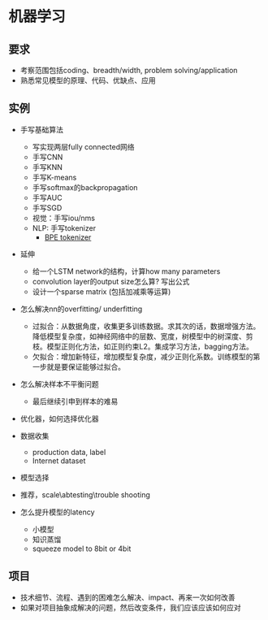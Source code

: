 # 机器学习

## 要求
- 考察范围包括coding、breadth/width, problem solving/application
- 熟悉常见模型的原理、代码、优缺点、应用

## 实例
- 手写基础算法
  - 写实现两层fully connected网络
  - 手写CNN
  - 手写KNN
  - 手写K-means
  - 手写softmax的backpropagation
  - 手写AUC
  - 手写SGD
  - 视觉：手写iou/nms
  - NLP: 手写tokenizer
    - [BPE tokenizer](https://huggingface.co/learn/nlp-course/chapter6/5?fw=pt)


- 延伸
  - 给一个LSTM network的结构，计算how many parameters
  - convolution layer的output size怎么算? 写出公式
  - 设计一个sparse matrix (包括加减乘等运算)


- 怎么解决nn的overfitting/ underfitting
  - 过拟合：从数据角度，收集更多训练数据。求其次的话，数据增强方法。降低模型复杂度，如神经网络中的层数、宽度，树模型中的树深度、剪枝。模型正则化方法，如正则约束L2。集成学习方法，bagging方法。
  - 欠拟合：增加新特征，增加模型复杂度，减少正则化系数。训练模型的第一步就是要保证能够过拟合。

- 怎么解决样本不平衡问题
  - 最后继续引申到样本的难易

- 优化器，如何选择优化器


- 数据收集
  - production data, label
  - Internet dataset


- 模型选择


- 推荐，scale\abtesting\trouble shooting

- 怎么提升模型的latency
  - 小模型
  - 知识蒸馏
  - squeeze model to 8bit or 4bit


## 项目
- 技术细节、流程、遇到的困难怎么解决、impact、再来一次如何改善
- 如果对项目抽象成解决的问题，然后改变条件，我们应该应该如何应对
